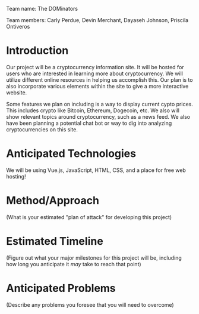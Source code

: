 Team name: The DOMinators

Team members: Carly Perdue, Devin Merchant, Dayaseh Johnson, Priscila Ontiveros

# Introduction

Our project will be a cryptocurrency information site. It will be hosted for users who are interested in learning more about cryptocurrency. We will utilize different online resources in helping us accomplish this. Our plan is to also incorporate various elements within the site to give a more interactive website.

Some features we plan on including is a way to display current cypto prices. This includes crypto like Bitcoin, Ethereum, Dogecoin, etc. We also will show relevant topics around cryptocurrency, such as a news feed. We also have been planning a potential chat bot or way to dig into analyzing cryptocurrencies on this site.

# Anticipated Technologies

We will be using Vue.js, JavaScript, HTML, CSS, and a place for free web hosting! 

# Method/Approach

(What is your estimated "plan of attack" for developing this project)

# Estimated Timeline

(Figure out what your major milestones for this project will be, including how long you anticipate it *may* take to reach that point)

# Anticipated Problems

(Describe any problems you foresee that you will need to overcome)
